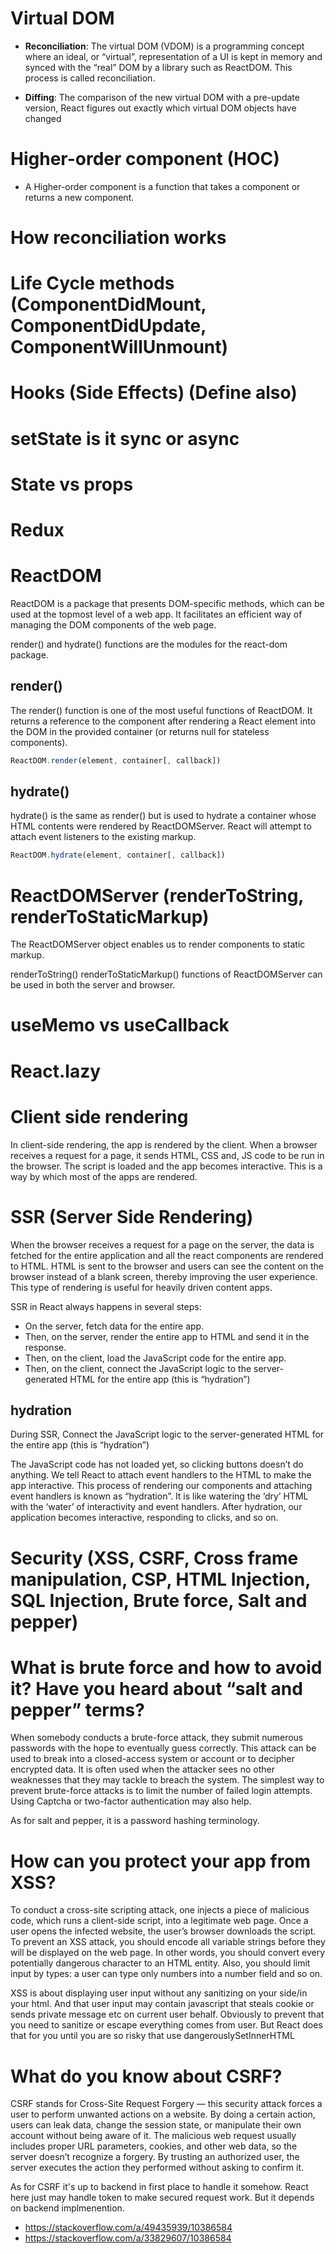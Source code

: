 # Virtual DOM

- **Reconciliation**: The virtual DOM (VDOM) is a programming concept where an ideal, or “virtual”, representation of a UI is kept in memory and synced with the “real” DOM by a library such as ReactDOM. This process is called reconciliation.

- **Diffing**: The comparison of the new virtual DOM with a pre-update version, React figures out exactly which virtual DOM objects have changed

# Higher-order component (HOC)

- A Higher-order component is a function that takes a component or returns a new component.

# How reconciliation works

# Life Cycle methods (ComponentDidMount, ComponentDidUpdate, ComponentWillUnmount)

# Hooks (Side Effects) (Define also)

# setState is it sync or async

# State vs props

# Redux

# ReactDOM

ReactDOM is a package that presents DOM-specific methods, which can be used at the topmost level of a web app. It facilitates an efficient way of managing the DOM components of the web page.

render() and hydrate() functions are the modules for the react-dom package.

## render()

The render() function is one of the most useful functions of ReactDOM. It returns a reference to the component after rendering a React element into the DOM in the provided container (or returns null for stateless components).

```javascript
ReactDOM.render(element, container[, callback])
```

## hydrate()

hydrate() is the same as render() but is used to hydrate a container whose HTML contents were rendered by ReactDOMServer. React will attempt to attach event listeners to the existing markup.

```javascript
ReactDOM.hydrate(element, container[, callback])
```

# ReactDOMServer (renderToString, renderToStaticMarkup)

The ReactDOMServer object enables us to render components to static markup.

renderToString() renderToStaticMarkup() functions of ReactDOMServer can be used in both the server and browser.

# useMemo vs useCallback

# React.lazy

# Client side rendering

In client-side rendering, the app is rendered by the client. When a browser receives a request for a page, it sends HTML, CSS and, JS code to be run in the browser. The script is loaded and the app becomes interactive. This is a way by which most of the apps are rendered.

# SSR (Server Side Rendering)

When the browser receives a request for a page on the server, the data is fetched for the entire application and all the react components are rendered to HTML. HTML is sent to the browser and users can see the content on the browser instead of a blank screen, thereby improving the user experience. This type of rendering is useful for heavily driven content apps.

SSR in React always happens in several steps:

- On the server, fetch data for the entire app.
- Then, on the server, render the entire app to HTML and send it in the response.
- Then, on the client, load the JavaScript code for the entire app.
- Then, on the client, connect the JavaScript logic to the server-generated HTML for the entire app (this is “hydration”)

## hydration

During SSR, Connect the JavaScript logic to the server-generated HTML for the entire app (this is “hydration”)

The JavaScript code has not loaded yet, so clicking buttons doesn’t do anything. We tell React to attach event handlers to the HTML to make the app interactive. This process of rendering our components and attaching event handlers is known as “hydration”. It is like watering the ‘dry’ HTML with the ‘water’ of interactivity and event handlers. After hydration, our application becomes interactive, responding to clicks, and so on.

# Security (XSS, CSRF, Cross frame manipulation, CSP, HTML Injection, SQL Injection, Brute force, Salt and pepper)

# What is brute force and how to avoid it? Have you heard about “salt and pepper” terms?

When somebody conducts a brute-force attack, they submit numerous passwords with the hope to eventually guess correctly. This attack can be used to break into a closed-access system or account or to decipher encrypted data. It is often used when the attacker sees no other weaknesses that they may tackle to breach the system. The simplest way to prevent brute-force attacks is to limit the number of failed login attempts. Using Captcha or two-factor authentication may also help.

As for salt and pepper, it is a password hashing terminology.

# How can you protect your app from XSS?

To conduct a cross-site scripting attack, one injects a piece of malicious code, which runs a client-side script, into a legitimate web page. Once a user opens the infected website, the user’s browser downloads the script. To prevent an XSS attack, you should encode all variable strings before they will be displayed on the web page. In other words, you should convert every potentially dangerous character to an HTML entity. Also, you should limit input by types: a user can type only numbers into a number field and so on.

XSS is about displaying user input without any sanitizing on your side/in your html. And that user input may contain javascript that steals cookie or sends private message etc on current user behalf. Obviously to prevent that you need to sanitize or escape everything comes from user. But React does that for you until you are so risky that use dangerouslySetInnerHTML

# What do you know about CSRF?

CSRF stands for Cross-Site Request Forgery — this security attack forces a user to perform unwanted actions on a website. By doing a certain action, users can leak data, change the session state, or manipulate their own account without being aware of it. The malicious web request usually includes proper URL parameters, cookies, and other web data, so the server doesn’t recognize a forgery. By trusting an authorized user, the server executes the action they performed without asking to confirm it.

As for CSRF it's up to backend in first place to handle it somehow. React here just may handle token to make secured request work. But it depends on backend implmenention.

- https://stackoverflow.com/a/49435939/10386584
- https://stackoverflow.com/a/33829607/10386584
